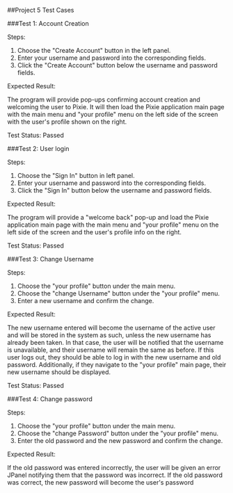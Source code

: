 ##Project 5 Test Cases

###Test 1: Account Creation

Steps:

1. Choose the "Create Account" button in the left panel.
2. Enter your username and password into the corresponding fields.
3. Click the "Create Account" button below the username and password fields.

Expected Result:

The program will provide pop-ups confirming account creation and welcoming the user to Pixie.
It will then load the Pixie application main page with the main menu and "your profile" menu on 
the left side of the screen with the user's profile shown on the right.

Test Status: Passed

###Test 2: User login

Steps:

1. Choose the "Sign In" button in left panel.
2. Enter your username and password into the corresponding fields.
3. Click the "Sign In" button below the username and password fields.

Expected Result: 

The program will provide a "welcome back" pop-up and load the Pixie application main page 
with the main menu and "your profile" menu on the left side of the screen and the user's profile
info on the right.

Test Status: Passed


###Test 3: Change Username

Steps:

1. Choose the "your profile" button under the main menu.
2. Choose the "change Username" button under the "your profile" menu.
3. Enter a new username and confirm the change.

Expected Result:

The new username entered will become the username of the active user and will be stored in the system as such,
unless the new username has already been taken. In that case, the user will be notified that the username is unavailable,
and their username will remain the same as before.
If this user logs out, they should be able to log in with the new username and old password. 
Additionally, if they navigate to the "your profile" main page, their new username should be displayed.

Test Status: Passed

###Test 4: Change password

Steps:

1. Choose the "your profile" button under the main menu.
2. Choose the "change Password" button under the "your profile" menu.
3. Enter the old password and the new password and confirm the change.

Expected Result:

If the old password was entered incorrectly, the user will be given an error JPanel notifying them that the password
was incorrect. If the old password was correct, the new password will become the user's password